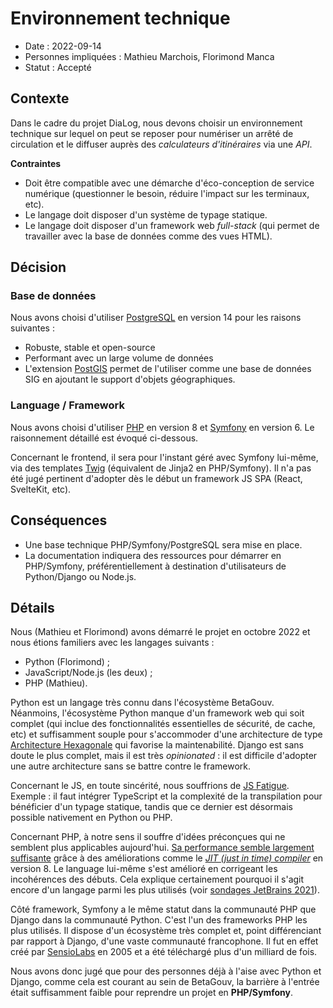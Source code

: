 # Environnement technique

* Date : 2022-09-14
* Personnes impliquées : Mathieu Marchois, Florimond Manca
* Statut : Accepté

## Contexte

Dans le cadre du projet DiaLog, nous devons choisir un environnement technique sur lequel on peut se reposer pour numériser un arrêté de circulation et le diffuser auprès des _calculateurs d'itinéraires_ via une _API_.

**Contraintes**

* Doit être compatible avec une démarche d'éco-conception de service numérique (questionner le besoin, réduire l'impact sur les terminaux, etc).
* Le langage doit disposer d'un système de typage statique.
* Le langage doit disposer d'un framework web _full-stack_ (qui permet de travailler avec la base de données comme des vues HTML).

## Décision

### Base de données

Nous avons choisi d'utiliser [PostgreSQL](https://www.postgresql.org/) en version 14 pour les raisons suivantes :

* Robuste, stable et open-source
* Performant avec un large volume de données
* L'extension [PostGIS](https://postgis.net/) permet de l'utiliser comme une base de données SIG en ajoutant le support d'objets géographiques.

### Language / Framework

Nous avons choisi d'utiliser [PHP](https://php.net) en version 8 et [Symfony](https://symfony.com) en version 6. Le raisonnement détaillé est évoqué ci-dessous.

Concernant le frontend, il sera pour l'instant géré avec Symfony lui-même, via des templates [Twig](https://twig.symfony.com/) (équivalent de Jinja2 en PHP/Symfony). Il n'a pas été jugé pertinent d'adopter dès le début un framework JS SPA (React, SvelteKit, etc).

## Conséquences

* Une base technique PHP/Symfony/PostgreSQL sera mise en place.
* La documentation indiquera des ressources pour démarrer en PHP/Symfony, préférentiellement à destination d'utilisateurs de Python/Django ou Node.js.

## Détails

Nous (Mathieu et Florimond)  avons démarré le projet en octobre 2022 et nous étions familiers avec les langages suivants :

* Python (Florimond) ;
* JavaScript/Node.js (les deux) ;
* PHP (Mathieu).

Python est un langage très connu dans l'écosystème BetaGouv. Néanmoins, l'écosystème Python manque d'un framework web qui soit complet (qui inclue des fonctionnalités essentielles de sécurité, de cache, etc) et suffisamment souple pour s'accommoder d'une architecture de type [Architecture Hexagonale](https://www.elao.com/blog/dev/architecture-hexagonale-symfony) qui favorise la maintenabilité. Django est sans doute le plus complet, mais il est très _opinionated_ : il est difficile d'adopter une autre architecture sans se battre contre le framework.

Concernant le JS, en toute sincérité, nous souffrions de [JS Fatigue](https://medium.com/@ericclemmons/javascript-fatigue-48d4011b6fc4). Exemple : il faut intégrer TypeScript et la complexité de la transpilation pour bénéficier d'un typage statique, tandis que ce dernier est désormais possible nativement en Python ou PHP.

Concernant PHP, à notre sens il souffre d'idées préconçues qui ne semblent plus applicables aujourd'hui. [Sa performance semble largement suffisante](https://benchmarksgame-team.pages.debian.net/benchmarksgame/fastest/php.html) grâce à des améliorations comme le [_JIT (just in time) compiler_](https://php.watch/versions/8.0/JIT) en version 8. Le language lui-même s'est amélioré en corrigeant les incohérences des débuts. Cela explique certainement pourquoi il s'agit encore d'un langage parmi les plus utilisés (voir [sondages JetBrains 2021](https://www.jetbrains.com/lp/devecosystem-2021/)).

Côté framework, Symfony a le même statut dans la communauté PHP que Django dans la communauté Python. C'est l'un des frameworks PHP les plus utilisés. Il dispose d'un écosystème très complet et, point différenciant par rapport à Django, d'une vaste communauté francophone. Il fut en effet créé par [SensioLabs](https://sensiolabs.com/fr/) en 2005 et a été téléchargé plus d'un milliard de fois.

Nous avons donc jugé que pour des personnes déjà à l'aise avec Python et Django, comme cela est courant au sein de BetaGouv, la barrière à l'entrée était suffisamment faible pour reprendre un projet en **PHP/Symfony**.
